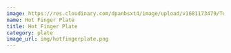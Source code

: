 ```yaml
---
image: https://res.cloudinary.com/dpanbsxt4/image/upload/v1681173479/Tonys/Hot_Finger_Plate_b5tqcq.png
name: Hot Finger Plate
title: Hot Finger Plate
category: plate
image_url: img/hotfingerplate.png
---
```

